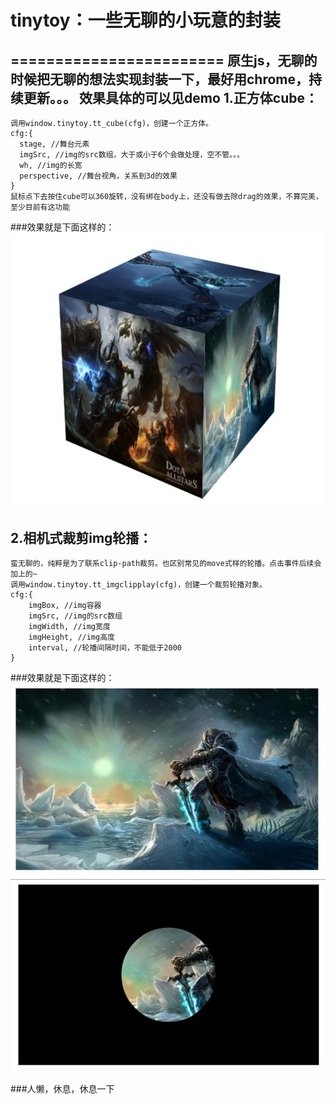 # tinytoy：一些无聊的小玩意的封装
========================
原生js，无聊的时候把无聊的想法实现封装一下，最好用chrome，持续更新。。。
效果具体的可以见demo
1.正方体cube：
-------------------------
    调用window.tinytoy.tt_cube(cfg)，创建一个正方体。
    cfg:{
      stage, //舞台元素
      imgSrc, //img的src数组，大于或小于6个会做处理，空不管。。。
      wh, //img的长宽
      perspective, //舞台视角，关系到3d的效果
    }
    鼠标点下去按住cube可以360旋转，没有绑在body上，还没有做去除drag的效果，不算完美，至少目前有这功能
###效果就是下面这样的：
  ![](https://github.com/renwangyu-bomb/tinytoy/blob/master/screenshots/cube.jpg)
  
2.相机式裁剪img轮播：
-------------------------
    蛮无聊的，纯粹是为了联系clip-path裁剪。也区别常见的move式样的轮播。点击事件后续会加上的~
    调用window.tinytoy.tt_imgclipplay(cfg)，创建一个裁剪轮播对象。
    cfg:{
        imgBox, //img容器
        imgSrc, //img的src数组
        imgWidth, //img宽度
        imgHeight, //img高度
        interval, //轮播间隔时间，不能低于2000
    }
###效果就是下面这样的：
  ![](https://github.com/renwangyu-bomb/tinytoy/blob/master/screenshots/clip1.jpg)
  ![](https://github.com/renwangyu-bomb/tinytoy/blob/master/screenshots/clip2.jpg)
  
###人懒，休息，休息一下

